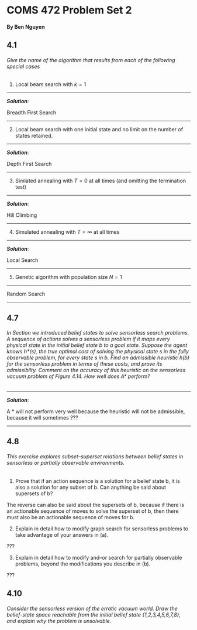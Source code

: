 # COMS 472 Problem Set 2

#### By Ben Nguyen

## 4.1

###### Give the name of the algorithm that results from each of the following special cases

1. Local beam search with $k = 1$

---

___Solution___:

Breadth First Search

---

2. Local beam search with one initial state and no limit on the number of states retained.

---

___Solution___:

Depth First Search

---

3. Simlated annealing with $T = 0$ at all times (and omitting the termination test)

---

___Solution___:

Hill Climbing

---

4. Simulated annealing with $T = \infty$ at all times

---

___Solution___:

Local Search

---

5. Genetic algorithm with population size $N = 1$

---

Random Search

---

## 4.7

###### In Section  we introduced belief states to solve sensorless search problems. A sequence of actions solves a sensorless problem if it maps every physical state in the initial belief state b to a goal state. Suppose the agent knows h$\ast$(s), the true optimal cost of solving the physical state s in the fully observable problem, for every state s in b. Find an admissible heuristic h(b) for the sensorless problem in terms of these costs, and prove its admissibilty. Comment on the accuracy of this heuristic on the sensorless vacuum problem of Figure 4.14. How well does A$\ast$ perform?

---

___Solution___:

A $\ast$ will not perform very well because the heuristic will not be admissible, because it will sometimes ???

---

## 4.8

###### This exercise explores subset–superset relations between belief states in sensorless or partially observable environments.

1. Prove that if an action sequence is a solution for a belief state b, it is also a solution for any subset of b. Can anything be said about supersets of b?

The reverse can also be said about the supersets of b, because if there is an actionable sequence of moves to solve the superset of b, then there must also be an actionable sequence of moves for b.

2. Explain in detail how to modify graph search for sensorless problems to take advantage of your answers in (a).

???

3. Explain in detail how to modify and–or search for partially observable problems, beyond the modifications you describe in (b).

???

## 4.10

###### Consider the sensorless version of the erratic vacuum world. Draw the belief-state space reachable from the initial belief state {1,2,3,4,5,6,7,8}, and explain why the problem is unsolvable.
